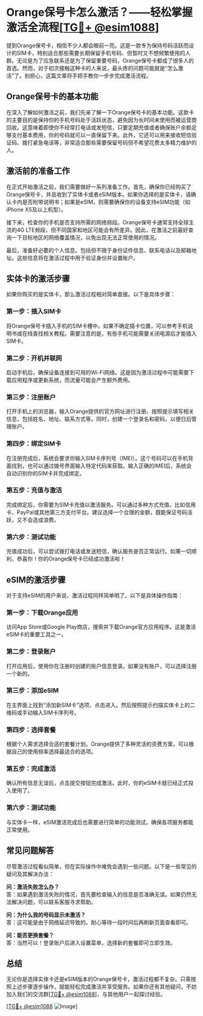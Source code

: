 # Orange保号卡怎么激活？——轻松掌握激活全流程[[TG💪+ @esim1088](https://t.me/s/esim1088)]

提到Orange保号卡，相信不少人都会眼前一亮。这是一款专为保持号码活跃而设计的SIM卡，特别适合那些需要长期保留手机号码、但暂时又不想频繁使用的人群。无论是为了应急联系还是为了保留重要号码，Orange保号卡都成了很多人的首选。然而，对于初次接触这种卡的人来说，最头疼的问题可能就是“怎么激活”了。别担心，这篇文章将手把手教你一步步完成激活流程。

## Orange保号卡的基本功能

在深入了解如何激活之前，我们先来了解一下Orange保号卡的基本功能。这款卡的主要目的是保持你的手机号码处于活跃状态，避免因为长时间未使用而被运营商回收。这意味着即使你不经常打电话或发短信，只要定期充值或者确保账户余额足够支付基本费用，你的号码就可以一直保留下来。此外，它还可以用来接收短信验证码、拨打紧急电话等，非常适合那些需要保留号码但不希望花费太多精力维护的人。

## 激活前的准备工作

在正式开始激活之前，我们需要做好一系列准备工作。首先，确保你已经购买了Orange保号卡，并且收到了实体卡或者eSIM版本。如果你选择的是实体卡，请确认卡内是否附带说明书；如果是eSIM，则需要确保你的设备支持eSIM功能（如iPhone XS及以上机型）。

接下来，检查你的手机是否支持所需的网络频段。Orange保号卡通常支持全球主流的4G LTE频段，但不同国家和地区可能会有所差异。因此，在激活之前最好查询一下目标地区的网络覆盖情况，以免出现无法正常使用的情况。

最后，准备好必要的个人信息。包括但不限于身份证件信息、联系电话以及邮箱地址。这些信息将在激活过程中用于验证身份并设置账户。

## 实体卡的激活步骤

如果你购买的是实体卡，那么激活过程相对简单直接。以下是具体步骤：

### 第一步：插入SIM卡
将Orange保号卡插入手机的SIM卡槽中。如果不确定插卡位置，可以参考手机说明书或在线查找相关教程。需要注意的是，有些手机可能需要关闭电源后才能插入SIM卡。

### 第二步：开机并联网
启动手机后，确保设备连接到可用的Wi-Fi网络。这是因为激活过程中可能需要下载应用程序或更新系统，而流量可能会产生额外费用。

### 第三步：注册账户
打开手机上的浏览器，输入Orange提供的官方网址进行注册。按照提示填写相关信息，包括姓名、地址、联系方式等。同时，创建一个登录名和密码，以便日后管理账户。

### 第四步：绑定SIM卡
在注册完成后，系统会要求你输入SIM卡序列号（IMEI）。这个号码可以在手机背面找到，也可以通过拨号界面输入特定代码来获取。输入正确的IMEI后，系统会自动识别你的SIM卡并完成绑定。

### 第五步：充值与激活
完成绑定后，你需要为SIM卡充值以激活服务。可以通过多种方式充值，比如信用卡、PayPal或其他第三方支付平台。建议选择一个合理的金额，既能保证号码活跃，又不会造成浪费。

### 第六步：测试功能
充值成功后，可以尝试拨打电话或发送短信，确认服务是否正常运行。如果一切顺利，恭喜你！你的Orange保号卡已经成功激活啦！

## eSIM的激活步骤

对于支持eSIM的用户来说，激活过程同样简单明了。以下是具体操作指南：

### 第一步：下载Orange应用
访问App Store或Google Play商店，搜索并下载Orange官方应用程序。这是激活eSIM卡的重要工具之一。

### 第二步：登录账户
打开应用后，使用你在注册时创建的账户信息登录。如果没有账户，可以选择注册一个新的。

### 第三步：添加eSIM
在主界面上找到“添加新SIM卡”选项，点击进入。然后按照提示扫描实体卡上的二维码或手动输入SIM卡序列号。

### 第四步：选择套餐
根据个人需求选择合适的套餐计划。Orange提供了多种灵活的资费方案，可以根据自己的使用频率选择最适合的选项。

### 第五步：完成激活
确认所有信息无误后，点击提交按钮完成激活。此时，你的eSIM卡就已经正式投入使用了。

### 第六步：测试功能
与实体卡一样，eSIM激活完成后也需要进行简单的功能测试，确保各项服务都能正常使用。

## 常见问题解答

尽管激活过程看似简单，但在实际操作中难免会遇到一些问题。以下是一些常见的疑问及其解决办法：

**问：激活失败怎么办？**  
答：如果遇到激活失败的情况，首先要检查输入的信息是否准确无误。如果仍然无法解决问题，可以联系客服寻求帮助。

**问：为什么我的号码显示未激活？**  
答：这可能是由于网络延迟导致的。耐心等待一段时间后再刷新页面查看即可。

**问：能否更换套餐？**  
答：当然可以！登录账户后进入设置菜单，选择新的套餐即可立即生效。

## 总结

无论你是选择实体卡还是eSIM版本的Orange保号卡，激活过程都不复杂。只需按照上述步骤逐步操作，就能轻松完成激活并享受服务。如果你还有其他疑问，不妨加入我们的交流群[[TG💪+ @esim1088](https://t.me/s/esim1088)]，与其他用户一起探讨经验。

[[TG💪+ @esim1088](https://t.me/s/esim1088) ![Image](https://i.postimg.cc/4NQfJmqS/Snipaste-2025-05-13-00-14-12.png)]